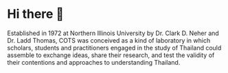 # Hi there 👋

Established in 1972 at Northern Illinois University by Dr. Clark D. Neher and Dr. Ladd Thomas, COTS was conceived as a kind of laboratory in which scholars, students and practitioners engaged in the study of Thailand could assemble to exchange ideas, share their research, and test the validity of their contentions and approaches to understanding Thailand.

<!--

**Here are some ideas to get you started:**

🙋‍♀️ A short introduction - what is your organization all about?
🌈 Contribution guidelines - how can the community get involved?
👩‍💻 Useful resources - where can the community find your docs? Is there anything else the community should know?
🍿 Fun facts - what does your team eat for breakfast?
🧙 Remember, you can do mighty things with the power of [Markdown](https://docs.github.com/github/writing-on-github/getting-started-with-writing-and-formatting-on-github/basic-writing-and-formatting-syntax)
-->
